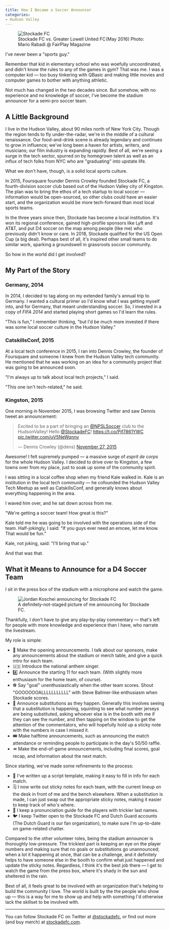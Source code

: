 ```yaml
---
title: How I Became a Soccer Announcer
categories:
- Hudson Valley
---
```


<figure>
  <img src="{{ '/assets/img/writing/stockadefc.jpg' | absolute_url }}" alt="Stockade FC">
  <figcaption>Stockade FC vs. Greater Lowell United FC (May 2016) Photo: Mario Rabadi @ FairPlay Magazine</figcaption>
</figure>

I've never been a "sports guy."

Remember that kid in elementary school who was woefully uncoordinated, and didn't know the rules to any of the games in gym? That was me. I was a computer kid — too busy tinkering with QBasic and making little movies and computer games to bother with anything athletic.

Not much has changed in the two decades since. But somehow, with no experience and no knowledge of soccer, I've become the stadium announcer for a semi-pro soccer team.

## A Little Background

I live in the Hudson Valley, about 90 miles north of New York City. Though the region tends to fly under-the-radar, we're in the middle of a cultural renaissance. Our food-and-drink scene is already legendary and continues to grow in influence; we've long been a haven for artists, writers, and musicians; our film industry is expanding rapidly. Best of all, we're seeing a surge in the tech sector, spurred on by homegrown talent as well as an influx of tech folks from NYC who are "graduating" into upstate life.

What we don't have, though, is a solid local sports culture.

In 2015, Foursquare founder Dennis Crowley founded Stockade FC, a fourth-division soccer club based out of the Hudson Valley city of Kingston. The plan was to bring the ethos of a tech startup to local soccer — information would be open-sourced, so other clubs could have an easier start, and the organization would be more tech-forward than most local sports teams.

In the three years since then, Stockade has become a local institution. It's won its regional conference, gained high-profile sponsors like Lyft and AT&T, and put D4 soccer on the map among people (like me) who previously didn't know or care. In 2018, Stockade qualified for the US Open Cup (a big deal). Perhaps best of all, it's inspired other small teams to do similar work, sparking a groundswell in grassroots soccer community.

So how in the world did I get involved?

## My Part of the Story

### Germany, 2014

In 2014, I decided to tag along on my extended family's annual trip to Germany. I wanted a cultural primer so I'd know what I was getting myself into, and for Germany, that meant understanding soccer. So, I invested in a copy of _FIFA 2014_ and started playing short games so I'd learn the rules.

"This is fun," I remember thinking, "but I'd be much more invested if there was some local soccer culture in the Hudson Valley."

### CatskillsConf, 2015

At a local tech conference in 2015, I ran into Dennis Crowley, the founder of Foursquare and someone I knew from the Hudson Valley tech community. He mentioned that he was working on an idea for a community project that was going to be announced soon.

"I'm always up to talk about local tech projects," I said.

"This one isn't tech-related," he said.

### Kingston, 2015

One morning in November 2015, I was browsing Twitter and saw Dennis tweet an announcement:

<blockquote class="twitter-tweet" data-lang="en"><p lang="en" dir="ltr">Excited to be a part of bringing an <a href="https://twitter.com/NPSLSoccer?ref_src=twsrc%5Etfw">@NPSLSoccer</a> club to the HudsonValley! Hello <a href="https://twitter.com/StockadeFC?ref_src=twsrc%5Etfw">@StockadeFC</a>! <a href="https://t.co/Pjf7861YWC">https://t.co/Pjf7861YWC</a> <a href="https://t.co/uV5NeWqnnv">pic.twitter.com/uV5NeWqnnv</a></p>&mdash; Dennis Crowley (@dens) <a href="https://twitter.com/dens/status/670263670987956225?ref_src=twsrc%5Etfw">November 27, 2015</a></blockquote>
<script async src="https://platform.twitter.com/widgets.js" charset="utf-8"></script>

Awesome! I felt supremely pumped — a massive surge of _esprit de corps_ for the whole Hudson Valley. I decided to drive over to Kingston, a few towns over from my place, just to soak up some of the community spirit.

I was sitting in a local coffee shop when my friend Kale walked in. Kale is an institution in the local tech community — he cofounded the Hudson Valley Tech Meetup as well as CatskillsConf, and generally knows about everything happening in the area.

I waved him over, and he sat down across from me.

"We're getting a soccer team! How great is this?"

Kale told me he was going to be involved with the operations side of the team. Half-jokingly, I said: "If you guys ever need an emcee, let me know. That would be fun."

Kale, not joking, said: "I'll bring that up."

And that was that.

## What it Means to Announce for a D4 Soccer Team

I sit in the press box of the stadium with a microphone and watch the game.

<figure>
  <img src="{{ '/assets/img/writing/announcing.jpg' | absolute_url }}" alt="Jordan Koschei announcing for Stockade FC">
  <figcaption>A definitely-not-staged picture of me announcing for Stockade FC.</figcaption>
</figure>

Thankfully, I don't have to give any play-by-play commentary — that's left for people with more knowledge and experience than I have, who narrate the livestream.

My role is simple:

- 🎤 Make the opening announcements. I talk about our sponsors, make any announcements about the stadium or merch table, and give a quick intro for each team.
- 🇺🇸 Introduce the national anthem singer.
- #️⃣ Announce the starting 11 for each team. (With slightly more enthusiasm for the home team, of course).
- ⚽️ Say "goal" unenthusiastically when the other team scores. Shout "GOOOOOOALLLLLLLLLLL" with Steve Ballmer-like enthusiasm when Stockade scores.
- 🔁 Announce substitutions as they happen. Generally this involves seeing that a substitution is happening, squinting to see what number jerseys are being substituted, asking whoever else is in the booth with me if they can see the number, and then tapping on the window to get the attention of the commentators, who will hopefully hold up a sticky note with the numbers in case I missed it.
- 🎟 Make halftime announcements, such as announcing the match attendance or reminding people to participate in the day's 50/50 raffle.
- ⏪ Make the end-of-game announcements, including final scores, goal recap, and information about the next match.

Since starting, we've made some refinements to the process:

- 📜 I've written up a script template, making it easy to fill in info for each match.
- 🗒 I now write out sticky notes for each team, with the current lineup on the desk in front of me and the bench elsewhere. When a substitution is made, I can just swap out the appropriate sticky notes, making it easier to keep track of who's where.
- 🔑 I keep a pronunciation guide for the players with trickier last names.
- 🐦 I keep Twitter open to the Stockade FC and Dutch Guard accounts (The Dutch Guard is our fan organization), to make sure I'm up-to-date on game-related chatter.

Compared to the other volunteer roles, being the stadium announcer is thoroughly low-pressure. The trickiest part is keeping an eye on the player numbers and making sure that no goals or substitutions go unannounced; when a lot it happening at once, that can be a challenge, and it definitely helps to have someone else in the booth to confirm what just happened and update the sticky notes. Regardless, I think it's the best job there — I get to watch the game from the press box, where it's shady in the sun and sheltered in the rain.

Best of all, it feels great to be involved with an organization that's helping to build the community I love. The world is built by the the people who show up — this is a way for me to show up and help with something I'd otherwise lack the skillset to be involved with.

---

You can follow Stockade FC on Twitter at [@stockadefc](https://twitter.com/stockadefc), or find out more (and buy merch) at [stockadefc.com](https://stockadefc.com).

